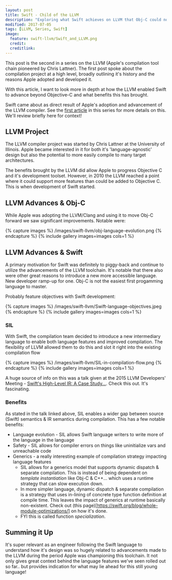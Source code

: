 ```yaml
---
layout: post
title: Swift - Child of the LLVM
description: "Exploring what Swift achieves on LLVM that Obj-C could not."
modified: 2017-07-05
tags: [LLVM, Series, Swift]
image:
  feature: swift-llvm/Swift_and_LLVM.png
  credit: 
  creditlink: 
---
```


This post is the second in a series on the LLVM (Apple's compilation tool chain pioneered by Chris Lattner). The first post spoke about the compilation project at a high level, broadly outlining it's history and the reasons Apple adopted and developed it.

With this article, I want to look more in depth at how the LLVM enabled Swift to advance beyond Objective-C and what benefits this has brought.

Swift came about as direct result of Apple's adoption and advancement of the LLVM compiler. See the [first article](http://yaunch.io/llvm-introduction/) in this series for more details on this. We'll review briefly here for context!

## LLVM Project

The LLVM compiler project was started by Chris Lattner at the University of Illinois. Apple became interested in it for both it's 'language-agnostic' design but also the potential to more easily compile to many target architectures. 

The benefits brought by the LLVM did allow Apple to progress Objective C and it's development toolset. However, in 2010 the LLVM reached a point where it could support more features than could be added to Objective C. This is when development of Swift started.

## LLVM Advances & Obj-C

While Apple was adopting the LLVM/Clang and using it to move Obj-C forward we saw significant improvements. Notable were:

{% capture images %}
	/images/swift-llvm/obj-language-evolution.png
{% endcapture %}
{% include gallery images=images cols=1 %}

## LLVM Advances & Swift

A primary motivation for Swift was definitely to piggy-back and continue to utilize the advancements of the LLVM toolchain. It's notable that there also were other great reasons to introduce a new more accessible language. New developer ramp-up for one. Obj-C is not the easiest first progamming language to master. 

Probably feature objectives with Swift development:

{% capture images %}
	/images/swift-llvm/Swift-language-objectives.jpeg
{% endcapture %}
{% include gallery images=images cols=1 %}

### SIL 

With Swift, the compilation team decided to introduce a new intermediary language to enable both language features and improved compilation. The flexibility of LLVM allowed them to do this and slot it right into the existing compilation flow

{% capture images %}
	/images/swift-llvm/SIL-in-compilation-flow.png
{% endcapture %}
{% include gallery images=images cols=1 %}

A huge source of info on this was a talk given at the 2015 LLVM Developers' Meeting - [Swift's High-Level IR: A Case Study...](https://www.youtube.com/watch?v=Ntj8ab-5cvE). Check this out. It's fascinating.

### Benefits

As stated in the talk linked above, SIL enables a wider gap between source (Swift) semantics & IR semantics during compilation. This has a few notable benefits:

* Language evolution - SIL allows Swift language writers to write more of the language in the language
* Safety - SIL allows for compiler errors on things like uninitialize vars and unreachable code
* Generics - a really interesting example of compilation strategy impacting language features
	* SIL allows for a generics model that supports dynamic dispatch & separate compilation. This is instead of being dependent on _template instantiation_ like Obj-C & C++... which uses a runtime strategy that can slow execution down.
	* In more simpler language, dynamic dispatch & separate compilation is a strategy that uses in-lining of concrete type function definition at compile time. This leaves the impact of generics at runtime basically non-existent. Check out (this page)[https://swift.org/blog/whole-module-optimizations/] on how it's done.
	* FYI this is called function _specialization_. 

## Summing it Up

It's super relevant as an engineer following the Swift language to understand how it's design was so hugely related to advancements made to the LLVM during the period Apple was championing this toolchain. It not only gives great context behind the language features we've seen rolled out so far.. but provides indication for what may lie ahead for this still young language!





